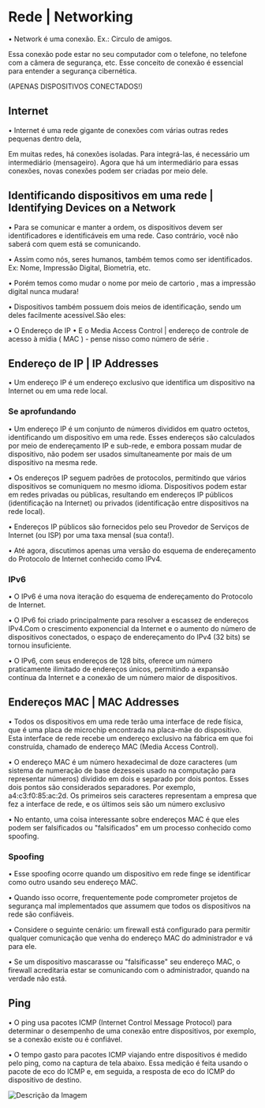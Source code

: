 # Rede | Networking


• Network é uma conexão. Ex.: Circulo de amigos.

  Essa conexão pode estar no seu computador com o telefone, no telefone com a câmera de segurança, etc.
  Esse conceito de conexão é essencial para entender a segurança cibernética.
  
  (APENAS DISPOSITIVOS CONECTADOS!)

## Internet 


• Internet é uma rede gigante de conexões com várias outras redes pequenas dentro dela,

  Em muitas redes, há conexões isoladas. Para integrá-las, é necessário um intermediário (mensageiro).
  Agora que há um intermediário para essas conexões, novas conexões podem ser criadas por meio dele.
 
 
## Identificando dispositivos em uma rede | Identifying Devices on a Network


• Para se comunicar e manter a ordem, os dispositivos devem ser identificadores e identificáveis em uma rede. Caso contrário, você não saberá com quem está se comunicando.

• Assim como nós, seres humanos, também temos como ser identificados. Ex: Nome, Impressão Digital, Biometria, etc.
 
• Porém temos como mudar o nome por meio de cartorio , mas a impressão digital nunca mudara!
 
• Dispositivos também possuem dois meios de identificação, sendo um deles facilmente acessível.São eles:

  • O Endereço de IP
  • E o Media Access Control | endereço de controle de acesso à mídia ( MAC ) - pense nisso como número de série .


## Endereço de IP | IP Addresses


• Um endereço IP é um endereço exclusivo que identifica um dispositivo na Internet ou em uma rede local.

### Se aprofundando

• Um endereço IP é um conjunto de números divididos em quatro octetos, identificando um dispositivo em uma rede. Esses endereços são calculados por meio de endereçamento IP e sub-rede, e embora possam mudar de dispositivo, não podem ser usados simultaneamente por mais de um dispositivo na mesma rede. 

• Os endereços IP seguem padrões de protocolos, permitindo que vários dispositivos se comuniquem no mesmo idioma. Dispositivos podem estar em redes privadas ou públicas, resultando em endereços IP públicos (identificação na Internet) ou privados (identificação entre dispositivos na rede local).

• Endereços IP públicos são fornecidos pelo seu Provedor de Serviços de Internet (ou ISP) por uma taxa mensal (sua conta!).

• Até agora, discutimos apenas uma versão do esquema de endereçamento do Protocolo de Internet conhecido como IPv4.


### IPv6


• O IPv6 é uma nova iteração do esquema de endereçamento do Protocolo de Internet.

• O IPv6 foi criado principalmente para resolver a escassez de endereços IPv4.Com o crescimento exponencial da Internet e o aumento do número de dispositivos conectados, o espaço de endereçamento do IPv4 (32 bits) se tornou insuficiente.

• O IPv6, com seus endereços de 128 bits, oferece um número praticamente ilimitado de endereços únicos, permitindo a expansão contínua da Internet e a conexão de um número maior de dispositivos.

## Endereços MAC | MAC Addresses

• Todos os dispositivos em uma rede terão uma interface de rede física, que é uma placa de microchip encontrada na placa-mãe do dispositivo. Esta interface de rede recebe um endereço exclusivo na fábrica em que foi construída, chamado de endereço MAC (Media Access Control). 

• O endereço MAC é um número hexadecimal de doze caracteres (um sistema de numeração de base dezesseis usado na computação para representar números) dividido em dois e separado por dois pontos. Esses dois pontos são considerados separadores. Por exemplo, a4:c3:f0:85:ac:2d. Os primeiros seis caracteres representam a empresa que fez a interface de rede, e os últimos seis são um número exclusivo

• No entanto, uma coisa interessante sobre endereços MAC é que eles podem ser falsificados ou "falsificados" em um processo conhecido como spoofing.


### Spoofing


• Esse spoofing ocorre quando um dispositivo em rede finge se identificar como outro usando seu endereço MAC.

• Quando isso ocorre, frequentemente pode comprometer projetos de segurança mal implementados que assumem que todos os dispositivos na rede são confiáveis.

• Considere o seguinte cenário: um firewall está configurado para permitir qualquer comunicação que venha do endereço MAC do administrador e vá para ele.

• Se um dispositivo mascarasse ou "falsificasse" seu endereço MAC, o firewall acreditaria estar se comunicando com o administrador, quando na verdade não está.

## Ping

• O ping usa pacotes ICMP (Internet Control Message Protocol) para determinar o desempenho de uma conexão entre dispositivos, por exemplo, se a conexão existe ou é confiável.

• O tempo gasto para pacotes ICMP viajando entre dispositivos é medido pelo ping, como na captura de tela abaixo. Essa medição é feita usando o pacote de eco do ICMP e, em seguida, a resposta de eco do ICMP do dispositivo de destino.


<img src="https://blogsigbol.wordpress.com/wp-content/uploads/2018/04/giphy.gif" alt="Descrição da Imagem">
